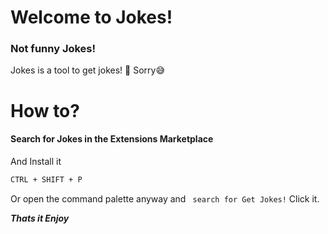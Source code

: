 # Welcome to Jokes!
### Not funny Jokes!

Jokes is a tool to get jokes! 👀 Sorry😅

# How to?

#### Search for Jokes in the Extensions Marketplace
And Install it

```sh
CTRL + SHIFT + P
```
Or open the command palette anyway
and ``` search for Get Jokes!``` Click it.

***Thats it Enjoy***